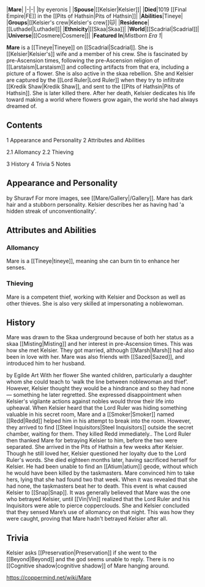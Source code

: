 |**Mare**|
|-|-|
|by  eyeronis |
|**Spouse**|[[Kelsier\|Kelsier]]|
|**Died**|1019 [[Final Empire\|FE]] in the [[Pits of Hathsin\|Pits of Hathsin]]|
|**Abilities**|Tineye|
|**Groups**|[[Kelsier's crew\|Kelsier's crew]]🐱︎|
|**Residence**|[[Luthadel\|Luthadel]]|
|**Ethnicity**|[[Skaa\|Skaa]]|
|**World**|[[Scadrial\|Scadrial]]|
|**Universe**|[[Cosmere\|Cosmere]]|
|**Featured In**|*Mistborn Era 1*|

**Mare** is a [[Tineye\|Tineye]] on [[Scadrial\|Scadrial]]. She is [[Kelsier\|Kelsier's]] wife and a member of his crew. She is fascinated by pre-Ascension times, following the pre-Ascension religion of [[Larstaism\|Larstaism]] and collecting artifacts from that era, including a picture of a flower. She is also active in the skaa rebellion. She and Kelsier are captured by the [[Lord Ruler\|Lord Ruler]] when they try to infiltrate [[Kredik Shaw\|Kredik Shaw]], and sent to the [[Pits of Hathsin\|Pits of Hathsin]]. She is later killed there. After her death, Kelsier dedicates his life toward making a world where flowers grow again, the world she had always dreamed of.

## Contents

1 Appearance and Personality
2 Attributes and Abilities

2.1 Allomancy
2.2 Thieving


3 History
4 Trivia
5 Notes


## Appearance and Personality
 by  Shuravf 
For more images, see [[Mare/Gallery\|/Gallery]].
Mare has dark hair and a stubborn personality. Kelsier describes her as having had 'a hidden streak of unconventionality'.

## Attributes and Abilities
### Allomancy
Mare is a [[Tineye\|tineye]], meaning she can burn tin to enhance her senses.

### Thieving
Mare is a competent thief, working with Kelsier and Dockson as well as other thieves. She is also very skilled at impersonating a noblewoman.

## History
Mare was drawn to the Skaa underground because of both her status as a skaa [[Misting\|Misting]] and her interest in pre-Ascension times. This was how she met Kelsier. They got married, although [[Marsh\|Marsh]] had also been in love with her. Mare was also friends with [[Sazed\|Sazed]], and introduced him to her husband.

 by  Egilde Art  With her flower
She wanted children, particularly a daughter whom she could teach to ‘walk the line between noblewoman and thief’. However, Kelsier thought they would be a hindrance and so they had none — something he later regretted.
She expressed disappointment when Kelsier's vigilante actions against nobles would throw their life into upheaval.
When Kelsier heard that the Lord Ruler was hiding something valuable in his secret room, Mare and a [[Smoker\|Smoker]] named [[Redd\|Redd]] helped him in his attempt to break into the room. However, they arrived to find [[Steel Inquisitors\|Steel Inquisitors]] outside the secret chamber, waiting for them. They killed Redd immediately.. The Lord Ruler then thanked Mare for betraying Kelsier to him, before the two were separated.
She arrived in the Pits of Hathsin a few weeks after Kelsier. Though he still loved her, Kelsier questioned her loyalty due to the Lord Ruler's words. She died eighteen months later, having sacrificed herself for Kelsier. He had been unable to find an [[Atium\|atium]] geode, without which he would have been killed by the taskmasters. Mare convinced him to take hers, lying that she had found two that week. When it was revealed that she had none, the taskmasters beat her to death. This event is what caused Kelsier to [[Snap\|Snap]].
It was generally believed that Mare was the one who betrayed Kelsier, until [[Vin\|Vin]] realized that the Lord Ruler and his Inquisitors were able to pierce copperclouds. She and Kelsier concluded that they sensed Mare’s use of allomancy on that night. This was how they were caught, proving that Mare hadn't betrayed Kelsier after all.

## Trivia
Kelsier asks [[Preservation\|Preservation]] if she went to the [[Beyond\|Beyond]] and the god seems unable to reply. There is no [[Cognitive shadow\|cognitive shadow]] of Mare hanging around.



https://coppermind.net/wiki/Mare